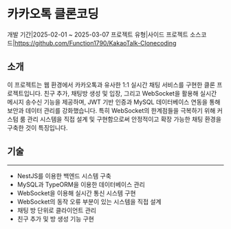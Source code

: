 # 카카오톡 클론코딩
<desc>개발 기간|2025-02-01 ~ 2025-03-07</desc>
<desc>프로젝트 유형|사이드 프로젝트</desc>
<desc>소스코드|<a>https://github.com/Function1790/KakaoTalk-Clonecoding</a></desc>
## 소개
이 프로젝트는 웹 환경에서 카카오톡과 유사한 1:1 실시간 채팅 서비스를 구현한 클론 프로젝트입니다. 친구 추가, 채팅방 생성 및 입장, 그리고 WebSocket을 활용해 실시간 메시지 송수신 기능을 제공하며, JWT 기반 인증과 MySQL 데이터베이스 연동을 통해 보안과 데이터 관리를 강화했습니다. 특히 WebSocket의 한계점들을 극복하기 위해 커스텀 룸 관리 시스템을 직접 설계 및 구현함으로써 안정적이고 확장 가능한 채팅 환경을 구축한 것이 특징입니다.

## 기술
---
- NestJS를 이용한 백엔드 시스템 구축
- MySQL과 TypeORM을 이용한 데이터베이스 관리
- WebSocket을 이용해 실시간 통신 시스템 구현
- WebSocket의 동작 오류 부분이 있는 시스템을 직접 설계
- 채팅 방 단위로 클라이언트 관리
- 친구 추가 및 방 생성 기능 구현